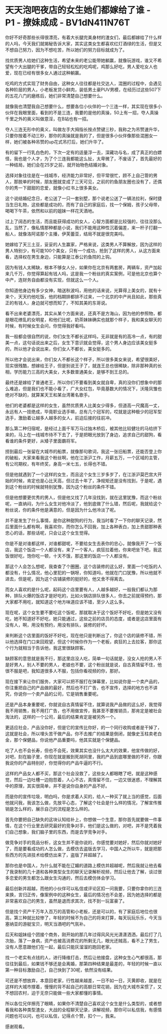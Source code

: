 # 天天泡吧夜店的女生她们都嫁给了谁 - P1 - 撩妹成成 - BV1dN411N76T

你好不好奇那些长得很漂亮，有着大长腿完美身材的渣女们，最后都嫁给了什么样的人吗，今天我们就揭秘告诉大家，其实这类女生都喜欢红灯酒绿的生活，但是又不想自己努力，因为不想吃苦，所以她们的努力目标就成为了。

找优质男人给她们这种生活，希望未来的老公能带她躺赢，就像玩游戏，谁又不希望有个大出腿的干爹，带自己轻轻松松的吃鸡呢，鸡那么好吃，男人爱吃女人也爱，现在已经有很多女人通过这种躺赢。

吃鸡的方式实现了财务自由，这种女人往往都是社交达人，混圈的过程中，会遇见各种阶层的男人，小老板发贷小鲜肉，装低男土豪PUV男模，在经历过这些507下的五花八门的磨练后，她们非常清楚自己想要什么。

就像我也清楚我自己想要什么，想要各位小伙伴的一个三连一样，其实现在很多小伙伴在我眼里面，看到的不是三连，我要的是他的真操，50上有一招，夺人真操千里之外的奥义叫做意淫，在B站也有一招。

夺人三连无形中的奥义，叫做左手大拇指长按点赞键三秒，我称之为吊赞速升华，只要你按着不动三秒，那你的真操就是我的了，但是很多小伙伴像那些混圈女一样，她们被各种吊赞的up花式吊打后，她们升华了。

有的留下一行乳白色的，下次一定有的适量浮一去，深藏功与名，成了真正的白嫖怪，我也是个人才，为了个三连我都能这么扯，太卑微了，不废话了，首先最好的一种结局，她们会在25岁之前，就开始物色结婚对象。

选择对象往往是在一线城市，经济能力非常好，但平常很忙，顾不上自己管的男人，那脱单的时候，朋友圈就变成了三天可见，之前的钓鱼朋友圈也没有了，还偶尔的秀一下甜甜的恋爱，就像小红书上很多美女。

这个说结婚纪念日，老公送了一只一套别墅，那个说老公送了一辆法拉利，保时捷当生日礼物，这些都是成功的，而有了自己的家庭后，找一个保姆，孩子父母带，喝喝下午茶，依然和以前的姐妹一样花天酒地。

过上了阔态的生活，而且能获得成功的女人，心智方面都是比较强的，往往没那么乱，当然了，像私情那种都是小说，我们不能用这种性沉着偏差，来一杆子打翻一船人，就像洛阿诺那个主播，伊芙蕾亚，结局不就是很完美吗。

她嫁给了天三土豆，妥妥的人生赢家，严格来说，这类男人不算解放，因为这样的男人特别少，有可能100个美女，只有一个成功，抢到了这样的男人，从这方面来看，选择权在男生身边，只能算是江泰公钓鱼院的上钩。

因为有钱人太稀缺，根本不够女人分，如果你在北京有两套房，两辆车，资产加起来几千万，你觉得算起有钱人吗，这是我一个粉丝的真实案例，可是他北京也算个中产，连财务自由都没有实现，但就这么一个人。

你知道他身边有多少女神，暗送秋波吗，用他的话来说，光算得上美女的，就有十来个，天天约他吃饭，他的档期排都排不过来，一个北京的中产尚且如此，那些真正的有钱人，身边就可想而知了，不知其美的东哥说。

看不出来老婆漂亮，其实从某个方面来说，还真不是方海山，因为他的参照物，都是眼花缭乱的女明星，和他们比呢，奶茶妹妹确实也就那个样子，我和美女聊天的时候，有时候女生会问，你觉得我好看吗。

我一般都会很自然的说，你们女生不都长这样吗，无非就是有的高冷一点，有的甜美一点，这句话说出来之后，女生下意识就会觉得，这个男人身边应该美女挺多的，所以他才会说出来，你们女人不都长，美女挺多的。

所以他才会说出来，你们女人不都长这个样子，所以很多美女来说，希望很美好，现实很残酷，想嫁给王子，但是别说王子了，就连王总也很稀缺，除非那种真的长相，学历能力三高的大美女，大多数普通美女，是够不到王总的。

最终还是嫁给了普通老王，所以你们不要看到美女就自卑，真的没你们想象中的那么难追，但是我们也不能小看了，广大女红包，毕竟基数大的情况下，沃隆凤雏也绝对不缺的，就算某天王和某台湾著名歌手。

他们的老婆都是这样的女生，虽然优质男人比美女少得多，但道高一尺魔高一丈，永远有人一技绝成，毕竟职业选手嘛，总有几个冠军的，哎就是这种极少的冠军型选手，激励着让越多人越多的女人，前迫后接的往前冲。

那么第二种归宿呢，是经过上面千军万马过独木桥后，被其他比较健壮的马给挤下来的，马上在一线城市待不下去了，于是把眼光放到了身边，追求自己的甜狗，看看谁的条件更好，从矮子里面霸将军。

捞到最后一张留在大城市的船票，就像那句歌词，我这一张旧船票，还能否登上你的破船，大家来看我这个粉丝啊，他在江浙沪工作，月薪五万，一个区域的主管，有公司期权，有年终奖，身高一米七五，长得也不错。

但是他就遇到了一个这样的女生，而且这个女生三岁多岁了，在江浙沪莫巴宫大开始的时候，肯定也是心比天高，但过去十年了，净规矩还是没有找到，于是呢，遇到这个粉丝的时候就特别犹豫，因为这个粉丝的条件不错。

但是他想要更优秀的男人，但是他又找了几年没找到，就在这里犹豫，而这个粉丝呢，一直纳闷，为什么女生对他冷淡了，他到底做了什么错，然后呢，我就给这个粉丝说，你的条件他是满意的，但是因为什么他冷淡了呢。

并不是发生了什么事情，是你这种甜狗的行为，我当时看了一下你的聊天记录，然后里面什么都有啊，我喜欢你，而你怎么不回我，加上各种表白，加上贵甜那种表忠心的话，那些话呢，只会让这个女生觉得。

你是不是对谁都这样，对谁都甜呢，不要给女生去表你的忠心，就像我开了一个饭店，我这个饭店一个人都没有，来了一个客人，疯狂拉着他，你来吧坐下吧，我这饭很好吃，饱你吃一顿，十天不饿，那这里的饭店一个人都没有。

那这个人会怎么想呢，我查查了个圈圈，这个店装修的这么好，里面一个吃饭的人都没有，什么情况，他心里犯的一锅呀，你知道吗，他就在门口犹豫，所以他就不进去，但是呢，因为这个店铺装修的挺好的，他又舍不得离去。

而女人喜欢的是什么呢，起码这个店里要有人，人越多越好，一般我们都认为那种，排队火爆的饭店才是好吃的，比如火锅店排队很多人，你去之前就得预约，那大家都不用吃，就知道这个地方味道应该不错，至少人这么多。

现在呢，这个女生要不要吃这个饭呢，那就取决于这个饭好不好吃，但是她又没有吃，她不知道好不好吃，她只能通过，这些之前的店员的态度，或者是这店里面有没有人，啊，用没有预约，用没有排队，装修的好坏。

来判断这个店里面的饭好不好吃，现在他只是判断出了，你这个店的装修不错，所以他选择在门口来回观望，但这个时候你作为一个老板，疯狂的上去拉客，那你这个行为就相当于告诉他，我这里很缺顾客。

缺顾客的意思就是我不行，那这里店没人吃，简单一句话就是，没女人抢的男人不是好男人，别人不要的男人，老娘也不要，这个粉丝就是说，自古真情留不住，他很不服是吧，我知道很多人不服，包括你看视频的你，那好。

现在接下来让你们服务，大家可以把不服打在弹幕里，比如说你是一个卖产品的，你注重把自己的产品做的最好，然后也不打广告，也不宣传，选择的地方也不讲究，你说你一个卖产品的公司，它是销售重要呢。

还是产品本身重要呢，你就说自古真情留不住，就算说我产品做的这么好，我觉得我不用销售，我不用打广告，也不用做宣传，我甚至不要推销员，那肯定是被社会淘汰的，这样的一个公司，最后的结果肯定是被另外一个。

更适应社会，产品没你好，但是它的宣传比你好，的一个同行收购或者是干掉了，这就是社会，所以埋头苦干做产品，你不去推广的结果是倒闭，就像史玉柱卖老白金，那个保健品，你说他产品重要吗，他其实就是个保健品。

吃了人也不会长寿，但也不会死，效果其实也没什么太大的效果，他宣传做的好，对吧，刻在脑子里，你现在就是搬到死胡同里，我的产品到底哪里做的不好，你跟我说你的产品特别好，你觉得你的产品牛逼的不行。

这样的产品女人都不买，那这个社会没救了，这些女人都眼瞎了吧，就是这种感觉，然后一边吐槽一边抱怨着，人心不古，真情留不住，一边又很迷惑，不理解其中的原理，其实很简单，并不是说你自身的产品不好。

而是你的宣传垃圾，明白吗，你是求着人买的，给人一种买了就上当的感觉，后面他就问我，我该怎么做，先放平心态，了解这个社会是什么样的情况，了解宣传推销是怎么样的，展示自己的流程是怎么样的。

首先你要把自己缺失的这块认知给补上，你想做一个生意，那你首先就要做一件事情，在这个行业里去研究最好的竞争对手，他们是这么做的，对吧，并不是凭着我们自己想象，我们脑子里的东西，而是去学竞争对手。

做竞争对手的竞品分析，这女生并不是你说的，你感觉要对她好，然后你就对她好了，而是要看成功的人怎么做，去模仿去盗版去学习，中国人之所以牛，就是把那些西方的先进技术给模仿出来了，盗版了并超越了。

那你也是中国人，为什么就不能在辽媚的道路上模仿并超越呢，然后我就让他去看了我录制的几十道和各种类型女生的聊天记录解析视频，然后让他去了解，谈过很多恋爱的男生都怎么跟女生沟通的，然后去模仿体会学习。

最后创新并超越，而他的小伙伴可以私信或评论区扣一问我要，只要你拿你的三连来换，言归正传，像案例中的这种女生，最后的情况也不会差，因为她选择的都是非常喜欢自己的男生，虽然是退而求其次，找不到一玩富豪了。

但是找个资产千万年入百万的高管和小老板，还是可以的，有了家庭后地位也很高，第三种就比较惨了，年轻的时候不为自己的将来打算，每天玩玩乐乐，今天当塞纳亚的游艇宝贝，明天当酒吧的气氛补。

后天和姐妹组个团接个商务，刚开始的那几年过得风风光光潇潇洒洒，最后打了几次胎，落了一身病，资产也被高消费花的所剩无几，眼光还贼高，看不上了男生，没有人愿意跟他们在一起，最后只能灰溜溜的跑回老家。

找一个老实有点钱的人，进行降维打击，然后让他接盘，这种女生心气都很高，那往往到最后，如果钱不够还是会离婚，那第四种结果是最差的，年轻的时候一直以第一种目标激励自己，自己快到了30呢，依然没有结果。

可还是不想放弃，本意回老家，行性越来越差，一日不如一日，灭黄即收，就是在这样的大城市撑着，慢慢的背不起自己的高额日常花销，因为在大城市呆惯了，又不想回农村，迫于无奈只能做一些大家都懂的事情。

所以各位兄伴擦亮了眼睛，如果你不清楚自己喜欢这个女生是什么类型的，或者想看我和各种类型渣女，大战的全程聊天记录，讲解视频，那你可以私信我，有感情问题也可以问，也可以私信，记得点个赞，扣个一，我来。

感谢观看。